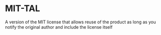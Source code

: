 # MIT-TAL
A version of the MIT license that allows reuse of the product as long as you notify the original author and include the license itself
